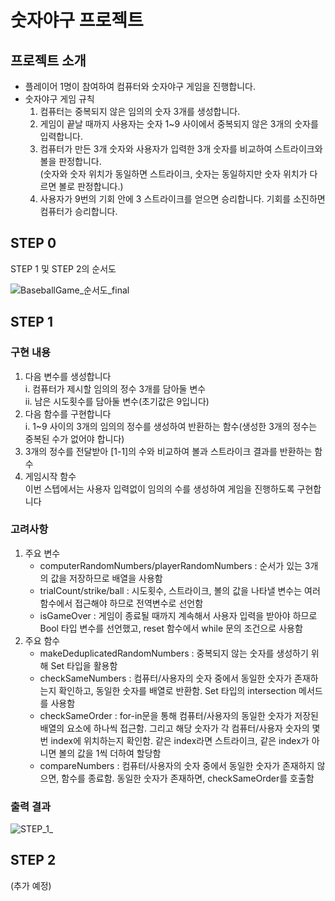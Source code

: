 # 숫자야구 프로젝트

## 프로젝트 소개
* 플레이어 1명이 참여하여 컴퓨터와 숫자야구 게임을 진행합니다.
* 숫자야구 게임 규칙  
  1. 컴퓨터는 중복되지 않은 임의의 숫자 3개를 생성합니다.
  1. 게임이 끝날 때까지 사용자는 숫자 1~9 사이에서 중복되지 않은 3개의 숫자를 입력합니다.
  1. 컴퓨터가 만든 3개 숫자와 사용자가 입력한 3개 숫자를 비교하여 스트라이크와 볼을 판정합니다.  
(숫자와 숫자 위치가 동일하면 스트라이크, 숫자는 동일하지만 숫자 위치가 다르면 볼로 판정합니다.)
  1. 사용자가 9번의 기회 안에 3 스트라이크를 얻으면 승리합니다. 기회를 소진하면 컴퓨터가 승리합니다.  

## STEP 0
STEP 1 및 STEP 2의 순서도   
  
![BaseballGame_순서도_final](https://user-images.githubusercontent.com/70856586/136160835-2788f26f-d908-4e91-a10e-ec89df84ca44.png)


## STEP 1
### 구현 내용
1. 다음 변수를 생성합니다  
i. 컴퓨터가 제시할 임의의 정수 3개를 담아둘 변수  
ii. 남은 시도횟수를 담아둘 변수(초기값은 9입니다)
1. 다음 함수를 구현합니다  
i. 1~9 사이의 3개의 임의의 정수를 생성하여 반환하는 함수(생성한 3개의 정수는 중복된 수가 없어야 합니다)
1. 3개의 정수를 전달받아 [1-1]의 수와 비교하여 볼과 스트라이크 결과를 반환하는 함수
1. 게임시작 함수  
이번 스텝에서는 사용자 입력없이 임의의 수를 생성하여 게임을 진행하도록 구현합니다

### 고려사항
1. 주요 변수
    - computerRandomNumbers/playerRandomNumbers : 순서가 있는 3개의 값을 저장하므로 배열을 사용함
    - trialCount/strike/ball : 시도횟수, 스트라이크, 볼의 값을 나타낼 변수는 여러 함수에서 접근해야 하므로 전역변수로 선언함
    - isGameOver : 게임이 종료될 때까지 계속해서 사용자 입력을 받아야 하므로 Bool 타입 변수를 선언했고, reset 함수에서 while 문의 조건으로 사용함
1. 주요 함수
    - makeDeduplicatedRandomNumbers : 중복되지 않는 숫자를 생성하기 위해 Set 타입을 활용함
    - checkSameNumbers : 컴퓨터/사용자의 숫자 중에서 동일한 숫자가 존재하는지 확인하고, 동일한 숫자를 배열로 반환함. Set 타입의 intersection 메서드를 사용함
    - checkSameOrder : for-in문을 통해 컴퓨터/사용자의 동일한 숫자가 저장된 배열의 요소에 하나씩 접근함. 그리고 해당 숫자가 각 컴퓨터/사용자 숫자의 몇 번 index에 위치하는지 확인함. 같은 index라면 스트라이크, 같은 index가 아니면 볼의 값을 1씩 더하여 할당함
    - compareNumbers : 컴퓨터/사용자의 숫자 중에서 동일한 숫자가 존재하지 않으면, 함수를 종료함. 동일한 숫자가 존재하면, checkSameOrder를 호출함
  
### 출력 결과  
![STEP_1_](https://user-images.githubusercontent.com/50446512/136161655-0434c906-da6c-4465-a9d4-cba4c9042eae.png)

## STEP 2
(추가 예정)
